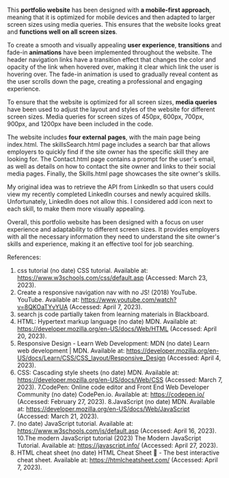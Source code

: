This **portfolio website** has been designed with **a mobile-first approach**, meaning that it is optimized for mobile devices and then adapted to larger screen sizes using media queries. This ensures that the website looks great and **functions well on all screen sizes**.

To create a smooth and visually appealing **user experience**, **transitions** and fade-in **animations** have been implemented throughout the website. The header navigation links have a transition effect that changes the color and opacity of the link when hovered over, making it clear which link the user is hovering over. The fade-in animation is used to gradually reveal content as the user scrolls down the page, creating a professional and engaging experience.

To ensure that the website is optimized for all screen sizes, **media queries** have been used to adjust the layout and styles of the website for different screen sizes. Media queries for screen sizes of 450px, 600px, 700px, 900px, and 1200px have been included in the code. 

The website includes **four external pages**, with the main page being index.html. The skillsSearch.html page includes a search bar that allows employers to quickly find if the site owner has the specific skill they are looking for. The Contact.html page contains a prompt for the user's email, as well as details on how to contact the site owner and links to their social media pages. Finally, the Skills.html page showcases the site owner's skills.

My original idea was to retrieve the API from LinkedIn so that users could view my recently completed LinkedIn courses and newly acquired skills. Unfortunately, LinkedIn does not allow this.
I considered add icon next to each skill, to make them more visually appealing.

Overall, this portfolio website has been designed with a focus on user experience and adaptability to different screen sizes. It provides employers with all the necessary information they need to understand the site owner's skills and experience, making it an effective tool for job searching.


References: 
1. css tutorial (no date) CSS tutorial. Available at: https://www.w3schools.com/css/default.asp (Accessed: March 23, 2023). 
2. Create a responsive navigation nav with no JS! (2018) YouTube. YouTube. Available at: https://www.youtube.com/watch?v=8QKOaTYvYUA (Accessed: April 7, 2023). 
3. search js code partially taken from learning materials in Blackboard.
4. HTML: Hypertext markup language (no date) MDN. Available at: https://developer.mozilla.org/en-US/docs/Web/HTML (Accessed: April 20, 2023). 
5. Responsive Design - Learn Web Development: MDN (no date) Learn web development | MDN. Available at: https://developer.mozilla.org/en-US/docs/Learn/CSS/CSS_layout/Responsive_Design (Accessed: April 4, 2023). 
6. CSS: Cascading style sheets (no date) MDN. Available at: https://developer.mozilla.org/en-US/docs/Web/CSS (Accessed: March 7, 2023). 
7.CodePen: Online code editor and Front End Web Developer Community (no date) CodePen.io. Available at: https://codepen.io/ (Accessed: February 27, 2023). 
8.JavaScript (no date) MDN. Available at: https://developer.mozilla.org/en-US/docs/Web/JavaScript (Accessed: March 21, 2023). 
9. (no date) JavaScript tutorial. Available at: https://www.w3schools.com/js/default.asp (Accessed: April 16, 2023). 
10.The modern JavaScript tutorial (2023) The Modern JavaScript Tutorial. Available at: https://javascript.info/ (Accessed: April 27, 2023). 
11. HTML cheat sheet (no date) HTML Cheat Sheet 📃 - The best interactive cheat sheet. Available at: https://htmlcheatsheet.com/ (Accessed: April 7, 2023). 